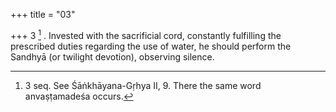 +++
title = "03"

+++
3 [^2] . Invested with the sacrificial cord, constantly fulfilling the prescribed duties regarding the use of water, he should perform the Sandhyā (or twilight devotion), observing silence.


[^2]:  3 seq. See Śāṅkhāyana-Gṛhya II, 9. There the same word anvaṣṭamadeśa occurs.
